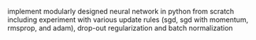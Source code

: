 implement modularly designed neural network in python from scratch including experiment with various update rules (sgd, sgd with momentum, rmsprop, and adam), drop-out regularization and batch normalization
